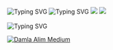 <img src="https://readme-typing-svg.demolab.com?font=Fira+Code&pause=1000&color=F7F7F7&vCenter=true&repeat=false&width=435&height=25&lines=Hii%2C+I'm+Damla" alt="Typing SVG" />
<img src="https://readme-typing-svg.demolab.com?font=Fira+Code&weight=500&size=15&duration=6000&pause=1000&color=F7F7F7&vCenter=true&repeat=false&width=600&height=25&lines=I+am+an+ambitious+20+year+old+programmer+who+loves+to+code." alt="Typing SVG" />
<picture>
  <source 
    srcset="https://github-readme-stats.vercel.app/api?username=damlaalim&show_icons=true&theme=dracula"
    media="(prefers-color-scheme: dark)"
  />
  <source
    srcset="https://github-readme-stats.vercel.app/api?username=damlaalim&show_icons=true"
    media="(prefers-color-scheme: light), (prefers-color-scheme: no-preference)"
  />
  <img src="https://github-readme-stats.vercel.app/api?username=damlaalim&show_icons=true" />
</picture>


<picture>
  <source 
    srcset="https://github-readme-stats.vercel.app/api/top-langs?username=damlaalim&show_icons=true&layout=compact&theme=darcula"
    media="(prefers-color-scheme: dark)"
  />
  <source
    srcset="https://github-readme-stats.vercel.app/api/top-langs?username=damlaalim&show_icons=true"
    media="(prefers-color-scheme: light), (prefers-color-scheme: no-preference)"
  />
  <img src="https://github-readme-stats.vercel.app/api/top-langs?username=damlaalim&show_icons=true" />
</picture>

<br>
<br>

<img src="https://readme-typing-svg.demolab.com?font=Fira+Code&weight=500&size=15&duration=6000&pause=1000&color=F7F7F7&vCenter=true&repeat=false&width=600&height=25&lines=My+last+medium+post" alt="Typing SVG" />

[![Damla Alim Medium](https://github-readme-medium.vercel.app/?username=damlaalim)](https://medium.com/@damlaalim)
